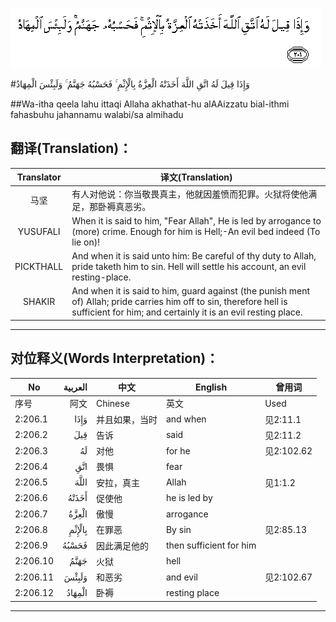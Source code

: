 ![002:206](images/002_206.gif)

#وَإِذَا قِيلَ لَهُ اتَّقِ اللَّهَ أَخَذَتْهُ الْعِزَّةُ بِالْإِثْمِ ۚ فَحَسْبُهُ جَهَنَّمُ ۚ وَلَبِئْسَ الْمِهَادُ 

##Wa-itha qeela lahu ittaqi Allaha akhathat-hu alAAizzatu bial-ithmi fahasbuhu jahannamu walabi/sa almihadu 

## 翻译(Translation)：

| Translator | 译文(Translation)                                            |
| :--------: | ------------------------------------------------------------ |
|    马坚    | 有人对他说：你当敬畏真主，他就因羞愤而犯罪。火狱将使他满足，那卧褥真恶劣。 |
|  YUSUFALI  | When it is said to him, "Fear Allah", He is led by arrogance to (more) crime. Enough for him is Hell;-An evil bed indeed (To lie on)! |
| PICKTHALL  | And when it is said unto him: Be careful of thy duty to Allah, pride taketh him to sin. Hell will settle his account, an evil resting-place. |
|   SHAKIR   | And when it is said to him, guard against (the punish ment of) Allah; pride carries him off to sin, therefore hell is sufficient for him; and certainly it is an evil resting place. |

---

## 对位释义(Words Interpretation)：

| No   | العربية | 中文    | English | 曾用词 |
| ---- | ------: | ------- | ------- | ------ |
| 序号 |    阿文 | Chinese | 英文    | Used   |
| 2:206.1  | وَإِذَا   | 并且如果，当时 | and when                | 见2:11.1   |
| 2:206.2  | قِيلَ    | 告诉           | said                | 见2:11.2   |
| 2:206.3  | لَهُ     | 对他           | for he                  | 见2:102.62 |
| 2:206.4  | اتَّقِ    | 畏惧           | fear                    |            |
| 2:206.5  | اللَّهَ   | 安拉，真主     | Allah                   | 见1:1.2    |
| 2:206.6  | أَخَذَتْهُ  | 促使他         | he is led by            |            |
| 2:206.7  | الْعِزَّةُ  | 傲慢           | arrogance               |            |
| 2:206.8  | بِالْإِثْمِ | 在罪恶         | By sin                  | 见2:85.13  |
| 2:206.9  | فَحَسْبُهُ  | 因此满足他的   | then sufficient for him |            |
| 2:206.10 | جَهَنَّمُ   | 火狱           | hell                    |            |
| 2:206.11 | وَلَبِئْسَ  | 和恶劣         | and evil                | 见2:102.67 |
| 2:206.12 | الْمِهَادُ | 卧褥       | resting place           |            |

---

